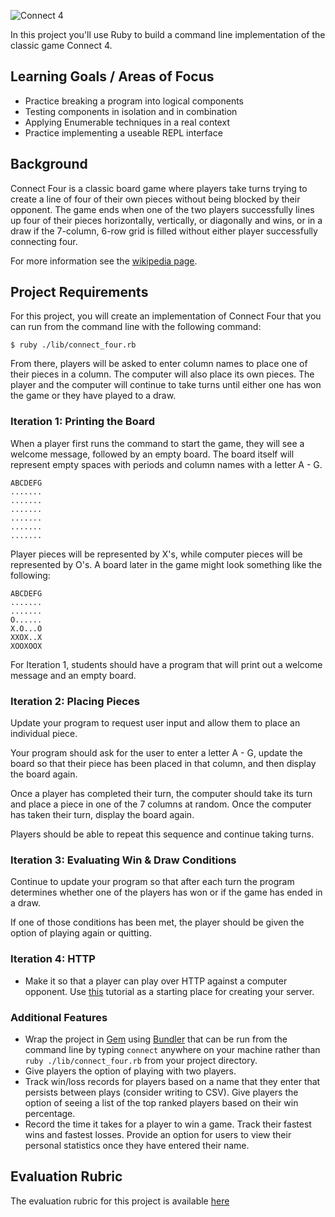 
![Connect 4](./c4.jpg)

In this project you'll use Ruby to build a command line implementation of the classic game Connect 4.

## Learning Goals / Areas of Focus

* Practice breaking a program into logical components
* Testing components in isolation and in combination
* Applying Enumerable techniques in a real context
* Practice implementing a useable REPL interface

## Background

Connect Four is a classic board game where players take turns trying to create a line of four of their own pieces without being blocked by their opponent. The game ends when one of the two players successfully lines up four of their pieces horizontally, vertically, or diagonally and wins, or in a draw if the 7-column, 6-row grid is filled without either player successfully connecting four.

For more information see the [wikipedia page](https://en.wikipedia.org/wiki/Connect_Four).

## Project Requirements

For this project, you will create an implementation of Connect Four that you can run from the command line with the following command:

```
$ ruby ./lib/connect_four.rb
```

From there, players will be asked to enter column names to place one of their pieces in a column. The computer will also place its own pieces. The player and the computer will continue to take turns until either one has won the game or they have played to a draw.

### Iteration 1: Printing the Board

When a player first runs the command to start the game, they will see a welcome message, followed by an empty board. The board itself will represent empty spaces with periods and column names with a letter A - G.

```
ABCDEFG
.......
.......
.......
.......
.......
.......
```

Player pieces will be represented by X's, while computer pieces will be represented by O's. A board later in the game might look something like the following:

```
ABCDEFG
.......
.......
O......
X.O...O
XXOX..X
XOOXOOX
```

For Iteration 1, students should have a program that will print out a welcome message and an empty board.

### Iteration 2: Placing Pieces

Update your program to request user input and allow them to place an individual piece.

Your program should ask for the user to enter a letter A - G, update the board so that their piece has been placed in that column, and then display the board again.

Once a player has completed their turn, the computer should take its turn and place a piece in one of the 7 columns at random. Once the computer has taken their turn, display the board again.

Players should be able to repeat this sequence and continue taking turns.

### Iteration 3: Evaluating Win & Draw Conditions

Continue to update your program so that after each turn the program determines whether one of the players has won or if the game has ended in a draw.

If one of those conditions has been met, the player should be given the option of playing again or quitting.

### Iteration 4: HTTP

* Make it so that a player can play over HTTP against a computer opponent. Use [this](http://backend.turing.io/module1/projects/http_tutorial) tutorial as a starting place for creating your server.

### Additional Features

* Wrap the project in [Gem](https://en.wikipedia.org/wiki/RubyGems) using [Bundler](https://bundler.io/v1.16/guides/creating_gem.html) that can be run from the command line by typing `connect` anywhere on your machine rather than `ruby ./lib/connect_four.rb` from your project directory.
* Give players the option of playing with two players.
* Track win/loss records for players based on a name that they enter that persists between plays (consider writing to CSV). Give players the option of seeing a list of the top ranked players based on their win percentage.
* Record the time it takes for a player to win a game. Track their fastest wins and fastest losses. Provide an option for users to view their personal statistics once they have entered their name.

## Evaluation Rubric

The evaluation rubric for this project is available [here](../project_rubric)
